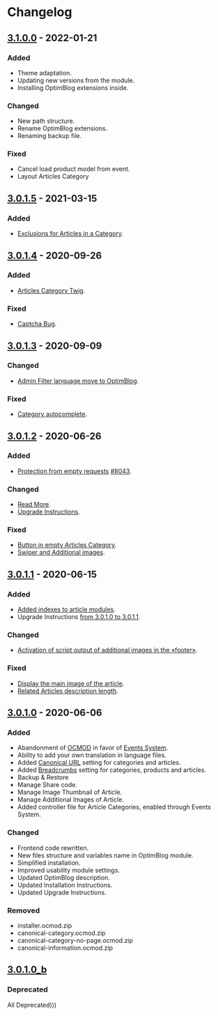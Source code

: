 # Changelog
## [3.1.0.0](https://github.com/optimlab/optimblog/releases/tag/3.1.0.0) - 2022-01-21
### Added
- Theme adaptation.
- Updating new versions from the module.
- Installing OptimBlog extensions inside.
### Changed
- New path structure.
- Rename OptimBlog extensions.
- Renaming backup file.
### Fixed
- Cancel load product model from event.
- Layout Articles Category

## [3.0.1.5](https://github.com/optimlab/optimblog/releases/tag/3.0.1.5) - 2021-03-15
### Added
- [Exclusions for Articles in a Category](https://github.com/optimlab/optimblog/commit/3aed22edf89ffbad42d620c444f55b3df08f43f4).

## [3.0.1.4](https://github.com/optimlab/optimblog/releases/tag/3.0.1.4) - 2020-09-26
### Added
- [Articles Category Twig](https://github.com/optimlab/optimblog/commit/173c8f1ad5e61d4190a40aeb77f70f81ec8e8d32).

### Fixed
- [Captcha Bug](https://github.com/optimlab/optimblog/commit/b49139142e4ea1596cf8c5a43bb04f6f7815df62).

## [3.0.1.3](https://github.com/optimlab/optimblog/releases/tag/3.0.1.3) - 2020-09-09
### Changed
- [Admin Filter language move to OptimBlog](https://github.com/optimlab/optimblog/commit/e738072bddf18474649cd96b244b2a4acb03f0f8).

### Fixed
- [Category autocomplete](https://github.com/optimlab/optimblog/commit/0d198e1cc51a99fad144da52ee3d0f03aca7bece).

## [3.0.1.2](https://github.com/optimlab/optimblog/releases/tag/3.0.1.2) - 2020-06-26
### Added
- [Protection from empty requests](https://github.com/optimlab/optimblog/commit/486f00d9ed18819b8931745513c99345f5952b79) [#8043](https://github.com/opencart/opencart/issues/8043).

### Changed
- [Read More](https://github.com/optimlab/optimblog/commit/506787d740bc4b502b893929188c0d1836503fa8).
- [Upgrade Instructions](https://github.com/optimlab/optimblog/blob/master/README.md#after-opencart-upgrade).

### Fixed
- [Button in empty Articles Category](https://github.com/optimlab/optimblog/commit/576fd92d5db5eb5ac78fcbb325496b41ec67b340).
- [Swiper and Additional images](https://github.com/optimlab/optimblog/commit/8d17952cfcd8a8c75547d978d9f02f50a8b4c52b).

## [3.0.1.1](https://github.com/optimlab/optimblog/releases/tag/3.0.1.1) - 2020-06-15
### Added
- [Added indexes to article modules](https://github.com/optimlab/optimblog/commit/76975ac18f6b3f999678b2f079d43d75eec44ea4).
- Upgrade Instructions [from 3.0.1.0 to 3.0.1.1](https://github.com/optimlab/optimblog/blob/master/README.md#from-301x-to-301xn).

### Changed
- [Activation of script output of additional images in the «footer»](https://github.com/optimlab/optimblog/commit/7d0f1ea7eea056c1618d79f03aa75351ad8104bf).

### Fixed
- [Display the main image of the article](https://github.com/optimlab/optimblog/commit/2fdd18c19ad3992020ca25882a101e5deabb91d1).
- [Related Articles description length](https://github.com/optimlab/optimblog/commit/3e8f414e72c20dab898b273781f69405f8dddf25).

## [3.0.1.0](https://github.com/optimlab/optimblog/releases/tag/3.0.1.0) - 2020-06-06
### Added
- Abandonment of [OCMOD](https://github.com/opencart/opencart/wiki/Modification-System) in favor of [Events System](https://github.com/opencart/opencart/wiki/Events-System).
- Ability to add your own translation in language files.
- Added [Canonical URL](https://en.wikipedia.org/wiki/Canonical_link_element) setting for categories and articles.
- Added [Breadcrumbs](https://en.wikipedia.org/wiki/Breadcrumb_navigation) setting for categories, products and articles.
- Backup & Restore
- Manage Share code.
- Manage Image Thumbnail of Article.
- Manage Additional Images of Article.
- Added controller file for Article Categories, enabled through Events System.

### Changed
- Frontend code rewritten.
- New files structure and variables name in OptimBlog module.
- Simplified installation.
- Improved usability module settings.
- Updated OptimBlog description.
- Updated Installation Instructions.
- Updated Upgrade Instructions.

### Removed
- installer.ocmod.zip
- canonical-category.ocmod.zip
- canonical-category-no-page.ocmod.zip
- canonical-information.ocmod.zip

## [3.0.1.0_b](https://github.com/optimlab/optimblog/releases/tag/3.0.1.0_b)
### Deprecated
All Deprecated)))
